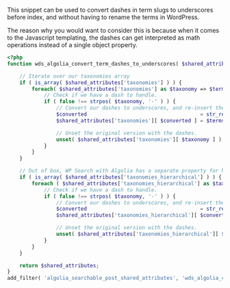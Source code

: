 This snippet can be used to convert dashes in term slugs to underscores before index, and without having to rename the terms in WordPress.

The reason why you would want to consider this is because when it comes to the Javascript templating, the dashes can get interpreted as math operations instead of a single object property.

```php
<?php
function wds_algolia_convert_term_dashes_to_underscores( $shared_attributes, $post ) {

	// Iterate over our taxonomies array
	if ( is_array( $shared_attributes['taxonomies'] ) ) {
		foreach( $shared_attributes['taxonomies'] as $taxonomy => $terms ) {
			// Check if we have a dash to handle.
			if ( false !== strpos( $taxonomy, '-' ) ) {
				// Convert our dashes to underscores, and re-insert the converted taxonomy and terms into the attributes.
				$converted                                     = str_replace( '-', '_', $taxonomy );
				$shared_attributes['taxonomies'][ $converted ] = $terms;

				// Unset the original version with the dashes.
				unset( $shared_attributes['taxonomies'][ $taxonomy ] );
			}
		}
	}

	// Out of box, WP Search with Algolia has a separate property for hierarchical taxonomies. Repeat the process.
	if ( is_array( $shared_attributes['taxonomies_hierarchical'] ) ) {
		foreach ( $shared_attributes['taxonomies_hierarchical'] as $taxonomy => $terms ) {
			// Check if we have a dash to handle.
			if ( false !== strpos( $taxonomy, '-' ) ) {
				// Convert our dashes to underscores, and re-insert the converted taxonomy and terms into the attributes.
				$converted                                     = str_replace( '-', '_', $taxonomy );
				$shared_attributes['taxonomies_hierarchical'][ $converted ] = $terms;

				// Unset the original version with the dashes.
				unset( $shared_attributes['taxonomies_hierarchical'][ $taxonomy ] );
			}
		}
	}

	return $shared_attributes;
}
add_filter( 'algolia_searchable_post_shared_attributes', 'wds_algolia_convert_term_dashes_to_underscores', 10, 2 );
```
